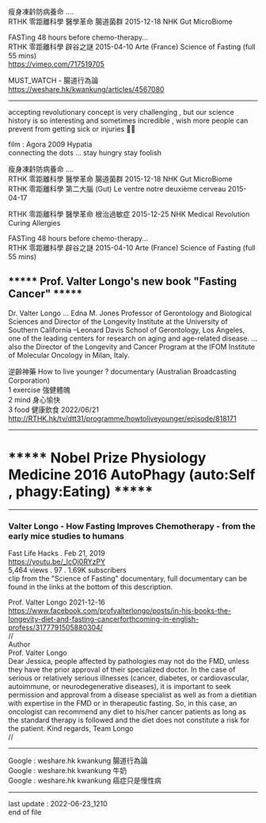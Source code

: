 
瘦身凍䶖防病養命 ....  
RTHK 零距離科學 醫學革命 腸道菌群 2015-12-18 NHK Gut MicroBiome  


FASTing 48 hours before chemo-therapy...  
RTHK 零距離科學 辟谷之謎 2015-04-10 Arte (France) Science of Fasting (full 55 mins)  
  https://vimeo.com/717519705  


MUST_WATCH - 腸道行為論  
  https://weshare.hk/kwankung/articles/4567080  


--------------------------------------------------------------  


accepting revolutionary concept is very challenging , but our science history is so interesting and sometimes incredible , wish more people can prevent from getting sick or injuries :pray::four_leaf_clover:  


film : Agora 2009 Hypatia  
connecting the dots ... stay hungry stay foolish  


瘦身凍䶖防病養命 ....  
RTHK 零距離科學 醫學革命 腸道菌群 2015-12-18 NHK Gut MicroBiome  
RTHK 零距離科學 第二大腦 (Gut) Le ventre notre deuxième cerveau 2015-04-17  


RTHK 零距離科學 醫學革命 根治過敏症 2015-12-25 NHK Medical Revolution Curing Allergies  


FASTing 48 hours before chemo-therapy...  
RTHK 零距離科學 辟谷之謎 2015-04-10 Arte (France) Science of Fasting (full 55 mins)  


## *****  Prof. Valter Longo's new book "Fasting Cancer" *****  


Dr. Valter Longo ... Edna M. Jones Professor of Gerontology and Biological Sciences and Director of the Longevity Institute at the University of Southern California –Leonard Davis School of Gerontology, Los Angeles, one of the leading centers for research on aging and age-related disease. ... also the Director of the Longevity and Cancer Program at the IFOM Institute of Molecular Oncology in Milan, Italy.    


逆齡神藥 How to live younger ? documentary (Australian Broadcasting Corporation)  
1 exercise 強健體魄   
2 mind 身心愉快   
3 food 健康飲食 2022/06/21   
  http://RTHK.hk/tv/dtt31/programme/howtoliveyounger/episode/818171  
  
  
--------------------------------------------------------------  
  
# ***** Nobel Prize Physiology Medicine 2016 AutoPhagy (auto:Self , phagy:Eating)  ***** 
  
  
--------------------------------------------------------------  
  
### Valter Longo - How Fasting Improves Chemotherapy - from the early mice studies to humans  
Fast Life Hacks . Feb 21, 2019  
  https://youtu.be/_lcOj0RYzPY  
5,464 views . 97 . 1.69K subscribers  
clip from the "Science of Fasting" documentary, full documentary can be found in the links at the bottom of this description.  
  
  
Prof. Valter Longo 2021-12-16  
 https://www.facebook.com/profvalterlongo/posts/in-his-books-the-longevity-diet-and-fasting-cancerforthcoming-in-english-profess/3177791505880304/  
//  
Author  
Prof. Valter Longo  
Dear Jessica, people affected by pathologies may not do the FMD, unless they have the prior approval of their specialized doctor. In the case of serious or relatively serious illnesses (cancer, diabetes, or cardiovascular, autoimmune, or neurodegenerative diseases), it is important to seek permission and approval from a disease specialist as well as from a dietitian with expertise in the FMD or in therapeutic fasting. So, in this case, an oncologist can recommend any diet to his/her cancer patients as long as the standard therapy is followed and the diet does not constitute a risk for the patient. Kind regards, Team Longo   
//  
 
--------------------------------------------------------------  
  
Google : weshare.hk kwankung 腸道行為論  
Google : weshare.hk kwankung 牛奶  
Google : weshare.hk kwankung 癌症只是慢性病  
  
--------------------------------------------------------------  
last update : 2022-06-23_1210  
end of file  
